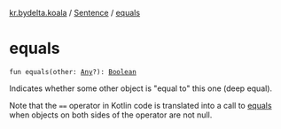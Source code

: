 [kr.bydelta.koala](../index.md) / [Sentence](index.md) / [equals](./equals.md)

# equals

`fun equals(other: `[`Any`](https://kotlinlang.org/api/latest/jvm/stdlib/kotlin/-any/index.html)`?): `[`Boolean`](https://kotlinlang.org/api/latest/jvm/stdlib/kotlin/-boolean/index.html)

Indicates whether some other object is "equal to" this one (deep equal).

Note that the `==` operator in Kotlin code is translated into a call to [equals](./equals.md) when objects on both sides of the
operator are not null.

